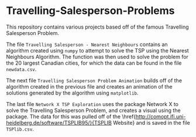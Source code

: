 # Travelling-Salesperson-Problems

This repository contains various projects based off of the famous Travelling Salesperson Problem. 

The file `Travelling Salesperson - Nearest Neighbours` contains an algorithm created using `numpy` to attempt to solve the TSP using the Nearest Neighbours Algorithm. The function was then used to solve the problem for the 20 largest Canadian cities, for which the data can be found in the file `newdata.csv`.

The next file `Travelling Salesperson Problem Animation` builds off of the algorithm created in the previous file and creates an animation of the solutions generated by the algorithm using `matplotlib`.

The last file `Network X TSP Exploration` uses the package Network X to solve the Travelling Salesperson Problem, and creates a visual using the package. The data for this was pulled off of the \href{http://comopt.ifi.uni-heidelberg.de/software/TSPLIB95/}{TSPLIB Website} and is saved in the file `TSPlib.csv`.
